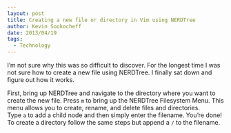 ```yaml
---
layout: post
title: Creating a new file or directory in Vim using NERDTree
author: Kevin Sookocheff
date: 2013/04/19
tags:
  - Technology
---
```


I’m not sure why this was so difficult to discover. For the longest time I was not sure how to create a new file using NERDTree. I finally sat down and figure out how it works.

First, bring up NERDTree and navigate to the directory where you want to create the new file. Press `m` to bring up the NERDTree Filesystem Menu. This menu allows you to create, rename, and delete files and directories. Type `a` to add a child node and then simply enter the filename. You’re done! To create a directory follow the same steps but append a `/` to the filename.
